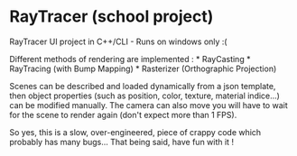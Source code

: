 RayTracer (school project)
=========

RayTracer UI project in C++/CLI - Runs on windows only :(

Different methods of rendering are implemented : 
    * RayCasting
    * RayTracing (with Bump Mapping)
    * Rasterizer (Orthographic Projection)

Scenes can be described and loaded dynamically from a json template, then object properties (such as position, color, texture, material indice...) can be modified manually.
The camera can also move you will have to wait for the scene to render again (don't expect more than 1 FPS).

So yes, this is a slow, over-engineered, piece of crappy code which probably has many bugs...
That being said, have fun with it !
